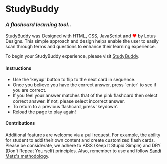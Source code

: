 # StudyBuddy
### ***A flashcard learning tool..***

StudyBuddy was Designed with HTML, CSS, JavaScript and <span style="color:red;">&#10084;</span> by Lotus Designs.  This simple approach and design helps enable the user to easily scan through terms and questions to enhance their learning experience. 

To begin your StudyBuddy experience, please visit [StudyBuddy]( https://git.generalassemb.ly/pages/Kathy145/StudyBuddy/).

#### Instructions
- Use the 'keyup' button to flip to the next card in sequence. 
- Once you believe you have the correct answer, press 'enter' to see if you are correct. 
- If you feel your answer matches that of the pink flashcard then select correct answer.  If not, please select incorrect answer. 
- To return to a previous flashcard, press 'keydown'.
- Reload the page to play again!
#### Contributions 

Additional features are welcome via a pull request.  For example, the ability for student to add their own content and create customized flash cards.  Please be considerate, we adhere to KISS (Keep It Stupid Simple) and DRY (Don't Repeat Yourself) principles.  Also, remember to use and follow [Sandi Metz's methodology](https://robots.thoughtbot.com/sandi-metz-rules-for-developers). 
